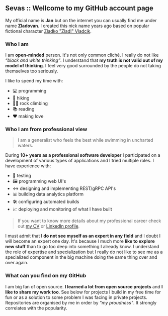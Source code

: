 ## Sevas :: Wellcome to my GitHub account page

My official name is **Jan** but on the internet you can usually find me under name **Zladovan**. I created this nick name years ago based on popular fictional character [Zladko "Zlad!" Vladcik](https://www.youtube.com/watch?v=MNyG-xu-7SQ).

### Who I am

I am **open-minded** person. It's not only common cliché. I really do not like *“black and white thinking”*. I understand that **my truth is not valid out of my model of thinking**. I feel very good surrounded by the people do not taking themselves too seriously. 

I like to spend my time with:

  - 💻 programming 
  - 🌳 hiking
  - 🧗‍♂️ rock climbing
  - 📚 reading
  - ❤️ making love  

### Who I am from professional view

> I am a generalist who feels the best while swimming in uncharted waters.

During **10+ years as a professional software developer** I participated on a development of various types of applications and I tried multiple roles. I have experience with: 

  - 🧪 testing
  - 🖼️ programming web UI's
  - ↔️ designing and implementing REST/gRPC API's
  - 📊 building data analytics platform
  - 🛠️ configuring automated builds
  - 📈 deploying and monitoring of what I have built

> If you want to know more details about my professional career check out [my CV](https://github.com/zladovan/zladovan/blob/master/CV.pdf) or [LinkedIn profile](https://www.linkedin.com/in/j%C3%A1n-%C4%8Dabala-415408191/).

I must admit that **I do not see myself as an expert in any field** and I doubt I will become an expert one day. It's because I much more **like to explore new stuff** than to go too deep into something I already know. I understand the role of expertise and specialization but I really do not like to see me as a specialized component in the big machine doing the same thing over and over again.

### What can you find on my GitHub

I am big fan of open source. **I learned a lot from open source projects** and **I like to share my work too**. See below for projects I build in my free time for fun or as a solution to some problem I was facing in private projects. Repositories are organised by me in order by *"my proudness"*. It strongly correlates with the popularity.
